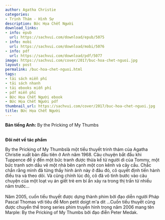 ```yaml
---
author: Agatha Christie
categories:
- Trinh Thám - Hình Sự
description: Bức Họa Chết Người
download_links:
- info: epub
  url: https://sachvui.com/download/epub/5075
- info: mobi
  url: https://sachvui.com/download/mobi/5076
- info: pdf
  url: https://sachvui.com/download/pdf/5077
image: https://sachvui.com/cover/2017/buc-hoa-chet-nguoi.jpg
layout: post
permalink: /buc-hoa-chet-nguoi.html
tags:
- tải sách miễn phí
- tải sách nhanh
- tải ebooks miễn phí
- pdf miễn phí
- Bức Họa Chết Người ebook
- Bức Họa Chết Người pdf
thumbnail_url: https://sachvui.com/cover/2017/buc-hoa-chet-nguoi.jpg
title: Bức Họa Chết Người
---
```


 <div class="item-desc text-justify"> <p><strong>Bản tiếng Anh:</strong> By the Pricking of My Thumbs<br> </p><p><strong>Đôi nét về tác phẩm</strong></p><p>By the Pricking of My Thumbslà một tiểu thuyết trinh thám của Agatha Christie xuất bản đầu tiên ở Anh năm 1968. Câu chuyện bắt đầu khi Tuppence để ý đến một bức tranh được thừa kế từ người dì của Tommy, một bức tranh sơn dầu vẽ một nhà bên cạnh một con kênh và cây cầu. Chắc chắn rằng mình đã từng thấy hình ảnh này ở đâu đó, cô quyết định tiến hành điều tra và theo dõi. Và cũng chính lúc đó, cô đã vô tình bước vào câu chuyện của một loạt vụ án giết trẻ em bí ẩn xảy ra trong thị trấn từ nhiều năm trước... <br><br>Năm 2005, cuốn tiểu thuyết được dựng thành phim bởi đạo diễn người Pháp Pascal Thomas với tiêu đề Mon petit doigt m'a dit ...Cuốn tiểu thuyết cũng được chuyển thể trong series phim truyền hình trong năm 2006 mang tên Marple: By the Pricking of My Thumbs bởi đạo điễn Peter Medak.</p> </div>